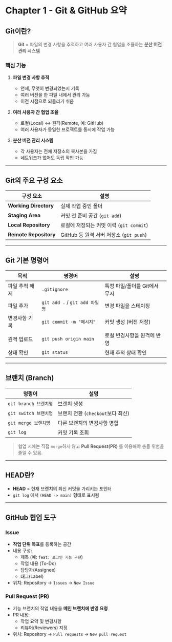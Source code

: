 # Chapter 1 - Git & GitHub 요약

## Git이란?

> **Git** = 파일의 변경 사항을 추적하고 여러 사용자 간 협업을 조율하는 **분산 버전 관리 시스템**

### 핵심 기능
1. **파일 변경 사항 추적**  
   - 언제, 무엇이 변경되었는지 기록  
   - 여러 버전을 한 파일 내에서 관리 가능  
   - 이전 시점으로 되돌리기 쉬움  

2. **여러 사용자 간 협업 조율**  
   - 로컬(Local) ↔ 원격(Remote, 예: GitHub)  
   - 여러 사용자가 동일한 프로젝트를 동시에 작업 가능  

3. **분산 버전 관리 시스템**  
   - 각 사용자는 전체 저장소의 복사본을 가짐  
   - 네트워크가 없어도 독립 작업 가능  

---

## Git의 주요 구성 요소

| 구성 요소 | 설명 |
|------------|------|
| **Working Directory** | 실제 작업 중인 폴더 |
| **Staging Area** | 커밋 전 준비 공간 (`git add`) |
| **Local Repository** | 로컬에 저장되는 커밋 이력 (`git commit`) |
| **Remote Repository** | GitHub 등 원격 서버 저장소 (`git push`) |

---

## Git 기본 명령어

| 목적 | 명령어 | 설명 |
|------|---------|------|
| 파일 추적 해제 | `.gitignore` | 특정 파일/폴더를 Git에서 무시 |
| 파일 추가 | `git add .` / `git add 파일명` | 변경 파일을 스테이징 |
| 변경사항 기록 | `git commit -m "메시지"` | 커밋 생성 (버전 저장) |
| 원격 업로드 | `git push origin main` | 로컬 변경사항을 원격에 반영 |
| 상태 확인 | `git status` | 현재 추적 상태 확인 |

---

## 브랜치 (Branch)

| 명령어 | 설명 |
|---------|------|
| `git branch 브랜치명` | 브랜치 생성 |
| `git switch 브랜치명` | 브랜치 전환 (`checkout`보다 최신) |
| `git merge 브랜치명` | 다른 브랜치의 변경사항 병합 |
| `git log` | 커밋 기록 조회 |

> 협업 시에는 직접 `merge`하지 않고 **Pull Request(PR)** 를 이용해야 충돌 위험을 줄일 수 있음.

---

## HEAD란?

- **HEAD** = 현재 브랜치의 최신 커밋을 가리키는 포인터  
- `git log` 에서 `(HEAD -> main)` 형태로 표시됨  

---

## GitHub 협업 도구

### Issue
- **작업 단위 목표**를 등록하는 공간  
- 내용 구성:
  - 제목 (예: `feat: 로그인 기능 구현`)
  - 작업 내용 (To-Do)
  - 담당자(Assignee)
  - 태그(Label)
- 위치: Repository → `Issues` → `New Issue`

### Pull Request (PR)
- 기능 브랜치의 작업 내용을 **메인 브랜치에 반영 요청**
- PR 내용:
  - 작업 요약 및 변경사항
  - 리뷰어(Reviewers) 지정  
- 위치: Repository → `Pull requests` → `New pull request`